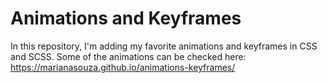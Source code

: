 # Animations and Keyframes

In this repository, I'm adding my favorite animations and keyframes in CSS and SCSS.
Some of the animations can be checked here: https://marianasouza.github.io/animations-keyframes/
